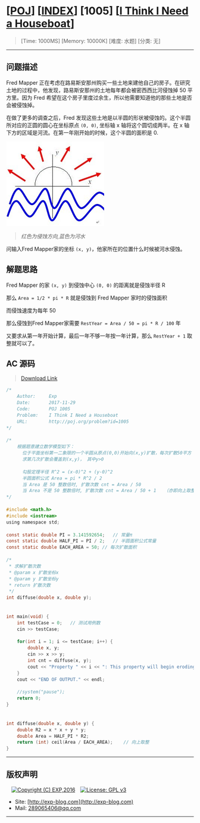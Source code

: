 # [[POJ](http://poj.org/)] [[INDEX](https://github.com/lyy289065406/POJ-Solving-Reports)] [1005] [[I Think I Need a Houseboat](http://poj.org/problem?id=1005)]

> [Time: 1000MS] [Memory: 10000K] [难度: 水题] [分类: 无]

------

## 问题描述

Fred Mapper 正在考虑在路易斯安那州购买一些土地来建他自己的房子。在研究土地的过程中，他发现，路易斯安那州的土地每年都会被密西西比河侵蚀掉 50 平方里。因为 Fred 希望在这个房子里度过余生，所以他需要知道他的那些土地是否会被侵蚀掉。

在做了更多的调查之后，Fred 发现这些土地是以半圆的形状被侵蚀的。这个半圆所对应的正圆的圆心在坐标原点 `(0, 0)`, 坐标轴 x 轴将这个圆切成两半。在 x 轴下方的区域是河流。在第一年刚开始的时候，这个半圆的面积是 0.

![红色为侵蚀方向,蓝色为河水](/reports/POJ1005-I%20Think%20I%20Need%20a%20Houseboat/img/01.png)
> *红色为侵蚀方向,蓝色为河水*


问输入Fred Mapper家的坐标 `(x, y)`，他家所在的位置什么时候被河水侵蚀。


## 解题思路

Fred Mapper 的家 `(x, y)` 到侵蚀中心 `(0, 0)` 的距离就是侵蚀半径 R

那么 `Area = 1/2 * pi * R` 就是侵蚀到 Fred Mapper 家时的侵蚀面积

而侵蚀速度为每年 50

那么侵蚀到Fred Mapper家需要 `RestYear = Area / 50 = pi * R / 100` 年

又要求从第一年开始计算，最后一年不够一年按一年计算，那么 `RestYear + 1` 取整就可以了。


## AC 源码

> [Download Link](/reports/POJ1005-I%20Think%20I%20Need%20a%20Houseboat/src)


```c
/*
	Author:     Exp
	Date:       2017-11-29
	Code:       POJ 1005
	Problem:    I Think I Need a Houseboat
	URL:		http://poj.org/problem?id=1005
*/

/*
	根据题意建立数学模型如下：
	  位于平面坐标第一二象限的一个半圆从原点(0,0)开始向(x,y)扩散，每次扩散50平方
	  求第几次扩散会覆盖到(x,y)， 其中y>0

	  勾股定理半径 R^2 = (x-0)^2 + (y-0)^2
	  半圆面积公式 Area = pi * R^2 / 2
	  当 Area 是 50 整数倍时, 扩散次数 cnt = Area / 50
	  当 Area 不是 50 整数倍时, 扩散次数 cnt = Area / 50 + 1	（亦即向上取整）
*/

#include <math.h>
#include <iostream>
using namespace std;

const static double PI = 3.141592654;	// 常量π
const static double HALF_PI = PI / 2;	// 半圆面积公式常量
const static double EACH_AREA = 50;	// 每次扩散面积

/* 
 * 求解扩散次数
 * @param x 扩散坐标x
 * @param y 扩散坐标y
 * return 扩散次数
 */
int diffuse(double x, double y);


int main(void) {
	int testCase = 0;	// 测试用例数
	cin >> testCase;

	for(int i = 1; i <= testCase; i++) {
		double x, y;
		cin >> x >> y;
		int cnt = diffuse(x, y);
		cout << "Property " << i << ": This property will begin eroding in year " << cnt << '.' << endl; 
	}
	cout << "END OF OUTPUT." << endl;

	//system("pause");
	return 0;
}


int diffuse(double x, double y) {
	double R2 = x * x + y * y;
	double Area = HALF_PI * R2;
	return (int) ceil(Area / EACH_AREA);	// 向上取整
}
```

------

## 版权声明

　[![Copyright (C) EXP,2016](https://img.shields.io/badge/Copyright%20(C)-EXP%202016-blue.svg)](http://exp-blog.com)　[![License: GPL v3](https://img.shields.io/badge/License-GPL%20v3-blue.svg)](https://www.gnu.org/licenses/gpl-3.0)
  

- Site: [http://exp-blog.com](http://exp-blog.com) 
- Mail: <a href="mailto:289065406@qq.com?subject=[EXP's Github]%20Your%20Question%20（请写下您的疑问）&amp;body=What%20can%20I%20help%20you?%20（需要我提供什么帮助吗？）">289065406@qq.com</a>


------
